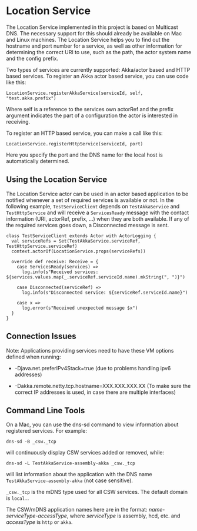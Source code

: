 Location Service
=====================

The Location Service implemented in this project is based on Multicast DNS.
The necessary support for this should already be available on Mac and Linux machines.
The Location Service helps you to find out the hostname and port number for a service,
as well as other information for determining the correct URI to use, such as the path,
the actor system name and the config prefix.

Two types of services are currently supported: Akka/actor based and HTTP based services.
To register an Akka actor based service, you can use code like this:

    LocationService.registerAkkaService(serviceId, self, "test.akka.prefix")

Where self is a reference to the services own actorRef and the prefix argument indicates the
part of a configuration the actor is interested in receiving.

To register an HTTP based service, you can make a call like this:

    LocationService.registerHttpService(serviceId, port)
    
Here you specify the port and the DNS name for the local host is automatically determined.


Using the Location Service
--------------------------

The Location Service actor can be used in an actor based application to be notified whenever
a set of required services is available or not. In the following example, `TestServiceClient`
depends on `TestAkkaService` and `TestHttpService` and will receive a `ServicesReady` message
with the contact information (URI, actorRef, prefix, ...) when they are both available.
If any of the required services goes down, a Disconnected message is sent.

```
class TestServiceClient extends Actor with ActorLogging {
  val serviceRefs = Set(TestAkkaService.serviceRef, TestHttpService.serviceRef)
  context.actorOf(LocationService.props(serviceRefs))

  override def receive: Receive = {
    case ServicesReady(services) =>
      log.info(s"Received services: ${services.values.map(_.serviceRef.serviceId.name).mkString(", ")}")
    
    case Disconnected(serviceRef) =>
      log.info(s"Disconnected service: ${serviceRef.serviceId.name}")
    
    case x =>
      log.error(s"Received unexpected message $x")
  }
}

```

Connection Issues
-----------------

Note: Applications providing services need to have these VM options defined when running:

* -Djava.net.preferIPv4Stack=true (due to problems handling ipv6 addresses)

* -Dakka.remote.netty.tcp.hostname=XXX.XXX.XXX.XX (To make sure the correct IP addresses is used, in case there are multiple interfaces)


Command Line Tools
------------------

On a Mac, you can use the dns-sd command to view information about registered services.
For example:

    dns-sd -B _csw._tcp 

will continuously display CSW services added or removed, while:

    dns-sd -L TestAkkaService-assembly-akka _csw._tcp

will list information about the application with the DNS name `TestAkkaService-assembly-akka` (not case sensitive).

`_csw._tcp` is the mDNS type used for all CSW services. The default domain is `local.`.

The CSW/mDNS application names here are in the format: *name-serviceType-accessType*,
where *serviceType* is assembly, hcd, etc. and *accessType* is `http` or `akka`.


